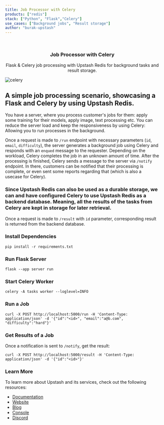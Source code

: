 ```yaml
---
title: Job Processor with Celery
products: ["redis"]
stack: ["Python", "Flask","Celery"]
use_cases: ["Background jobs", "Result storage"]
author: "burak-upstash"
---
```



<br />
<div align="center">


  <h3 align="center">Job Processor with Celery</h3>

  <p align="center">
    Flask & Celery job processing with Upstash Redis for background tasks and result storage.

  </p>
</div>

![celery](./static/celery.png)

## A simple job processing scenario, showcasing a Flask and Celery by using Upstash Redis.
You have a server, where you process customer's jobs for them: apply some training for their models, apply image, text processing etc.
You can reduce the server load and keep the responsiveness by using Celery: Allowing you to run processes in the background.

Once a request is made to `/run` endpoint with necessary parameters (`id`, `email`, `difficulty`), the server generates a background job using Celery and responds with an `enqued` message to the requester.
Depending on the workload, Celery completes the job in an unknown amount of time. After the processing is finished, Celery sends a message to the server via `/notify` endpoint. In there, customers can be notified that their processing is complete, or even sent some reports regarding that (which is also a usecase for Celery).

### Since Upstash Redis can also be used as a durable storage, we can and have configured Celery to use Upstash Redis as a backend database. Meaning, all the results of the tasks from Celery are kept in storage for later retrieval.
Once a request is made to `/result` with `id` parameter, corresponding result is returned from the backend database.

### Install Dependencies
`pip install -r requirements.txt` 
### Run Flask Server
`flask --app server run`
### Start Celery Worker
`celery -A tasks worker --loglevel=INFO`

### Run a Job
` curl -X POST http://localhost:5000/run -H 'Content-Type: application/json' -d '{"id":"<id>", "email":"a@b.com", "difficulty":"hard"}' `

### Get Results of a Job
Once a notification is sent to `/notify`, get the result:

` curl -X POST http://localhost:5000/result -H 'Content-Type: application/json' -d '{"id":"<id>"}' `

### Learn More

To learn more about Upstash and its services, check out the following resources:

- [Documentation](https://docs.upstash.com)
- [Website](https://upstash.com)
- [Blog](https://upstash.com/blog)
- [Console](https://console.upstash.com)
- [Discord](https://upstash.com/discord)